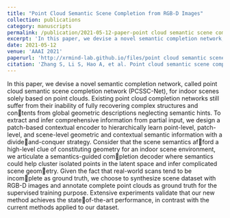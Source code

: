 ```yaml
---
title: "Point Cloud Semantic Scene Completion from RGB-D Images"
collection: publications
category: manuscripts
permalink: /publication/2021-05-12-paper-point cloud semantic scene completion from rgb-d images
excerpt: 'In this paper, we devise a novel semantic completion network, called point cloud semantic scene completion network (PCSSC-Net), for indoor scenes solely based on point clouds.'
date: 2021-05-12
venue: 'AAAI 2021'
paperurl: 'http://xrmind-lab.github.io/files/point cloud semantic scene completion from rgb-d images.pdf'
citation: 'Zhang S, Li S, Hao A, et al. Point cloud semantic scene completion from rgb-d images[C]//Proceedings of the AAAI Conference on Artificial Intelligence. 2021, 35(4): 3385-3393.'
---
```


In this paper, we devise a novel semantic completion network, called point cloud semantic scene completion network (PCSSC-Net), for indoor scenes solely based on point clouds. Existing point cloud completion networks still suffer from their inability of fully recovering complex structures and contents from global geometric descriptions neglecting semantic hints. To extract and infer comprehensive information from partial input, we design a patch-based contextual encoder to hierarchically learn point-level, patch-level, and scene-level geometric and contextual semantic information with a divideand-conquer strategy. Consider that the scene semantics afford a high-level clue of constituting geometry for an indoor scene environment, we articulate a semantics-guided completion decoder where semantics could help cluster isolated
points in the latent space and infer complicated scene geometry. Given the fact that real-world scans tend to be incomplete as ground truth, we choose to synthesize scene dataset with RGB-D images and annotate complete point clouds as ground truth for the supervised training purpose. Extensive experiments validate that our new method achieves the stateof-the-art performance, in contrast with the current methods applied to our dataset.

